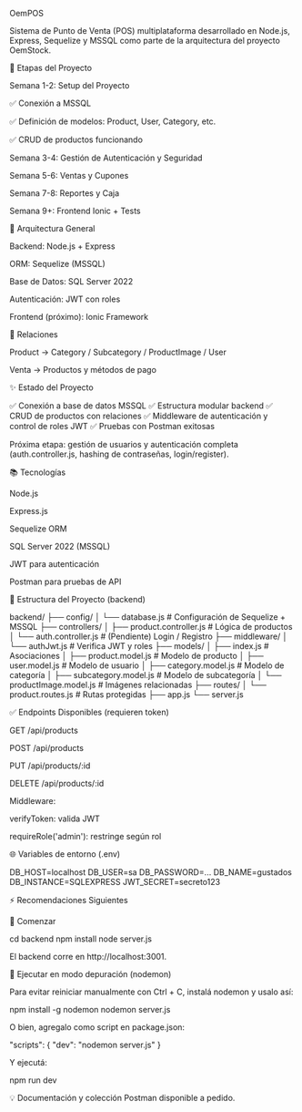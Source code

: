 OemPOS

Sistema de Punto de Venta (POS) multiplataforma desarrollado en Node.js, Express, Sequelize y MSSQL como parte de la arquitectura del proyecto OemStock.

🧭 Etapas del Proyecto

Semana 1-2: Setup del Proyecto

✅ Conexión a MSSQL

✅ Definición de modelos: Product, User, Category, etc.

✅ CRUD de productos funcionando

Semana 3-4: Gestión de Autenticación y Seguridad



Semana 5-6: Ventas y Cupones



Semana 7-8: Reportes y Caja



Semana 9+: Frontend Ionic + Tests



🧱 Arquitectura General

Backend: Node.js + Express

ORM: Sequelize (MSSQL)

Base de Datos: SQL Server 2022

Autenticación: JWT con roles

Frontend (próximo): Ionic Framework

🔗 Relaciones

Product → Category / Subcategory / ProductImage / User

Venta → Productos y métodos de pago

✨ Estado del Proyecto

✅ Conexión a base de datos MSSQL ✅ Estructura modular backend ✅ CRUD de productos con relaciones ✅ Middleware de autenticación y control de roles JWT ✅ Pruebas con Postman exitosas

Próxima etapa: gestión de usuarios y autenticación completa (auth.controller.js, hashing de contraseñas, login/register).

📚 Tecnologías

Node.js

Express.js

Sequelize ORM

SQL Server 2022 (MSSQL)

JWT para autenticación

Postman para pruebas de API

📂 Estructura del Proyecto (backend)

backend/
├── config/
│   └── database.js               # Configuración de Sequelize + MSSQL
├── controllers/
│   ├── product.controller.js     # Lógica de productos
│   └── auth.controller.js        # (Pendiente) Login / Registro
├── middleware/
│   └── authJwt.js                # Verifica JWT y roles
├── models/
│   ├── index.js                  # Asociaciones
│   ├── product.model.js          # Modelo de producto
│   ├── user.model.js             # Modelo de usuario
│   ├── category.model.js         # Modelo de categoría
│   ├── subcategory.model.js      # Modelo de subcategoría
│   └── productImage.model.js     # Imágenes relacionadas
├── routes/
│   └── product.routes.js         # Rutas protegidas
├── app.js
└── server.js

✅ Endpoints Disponibles (requieren token)

GET /api/products

POST /api/products

PUT /api/products/:id

DELETE /api/products/:id

Middleware:

verifyToken: valida JWT

requireRole('admin'): restringe según rol

🌐 Variables de entorno (.env)

DB_HOST=localhost
DB_USER=sa
DB_PASSWORD=...
DB_NAME=gustados
DB_INSTANCE=SQLEXPRESS
JWT_SECRET=secreto123

⚡ Recomendaciones Siguientes



🚀 Comenzar

cd backend
npm install
node server.js

El backend corre en http://localhost:3001.

🐞 Ejecutar en modo depuración (nodemon)

Para evitar reiniciar manualmente con Ctrl + C, instalá nodemon y usalo así:

npm install -g nodemon
nodemon server.js

O bien, agregalo como script en package.json:

"scripts": {
  "dev": "nodemon server.js"
}

Y ejecutá:

npm run dev

💡 Documentación y colección Postman disponible a pedido.

